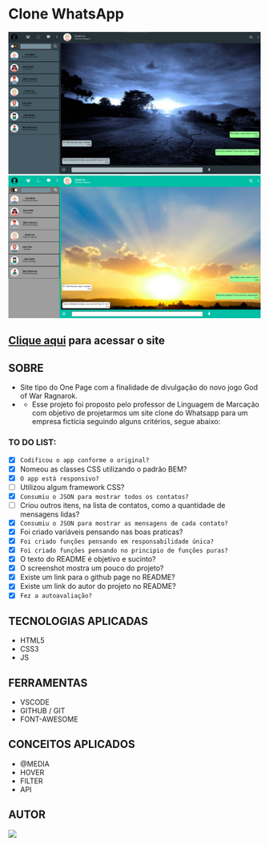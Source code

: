 # **Clone WhatsApp**

<img src="./img/desktopDark.png"/>
<img src="./img/desktopLight.png"/>

## [Clique aqui](https://cotilen.github.io/whatsApp-senai-1-2023/ds2m/cleiton_dos_santos_cruz/) para acessar o site

## **SOBRE**

- Site tipo do One Page com a finalidade de divulgação do novo jogo God of War Ragnarok.
- - Esse projeto foi proposto pelo professor de Linguagem de Marcação com objetivo de projetarmos um site clone do Whatsapp para um empresa fictícia seguindo alguns critérios, segue abaixo:

### **TO DO LIST:**

- [X] `Codificou o app conforme o original?`
- [X] Nomeou as classes CSS utilizando o padrão BEM?
- [X] `O app está responsivo?`
- [ ] Utilizou algum framework CSS?
- [X] `Consumiu o JSON para mostrar todos os contatos?`
- [ ] Criou outros itens, na lista de contatos, como a quantidade de mensagens lidas?
- [X] `Consumiu o JSON para mostrar as mensagens de cada contato?`
- [X] Foi criado variáveis pensando nas boas praticas?
- [X] `Foi criado funções pensando em responsabilidade única?`
- [X] `Foi criado funções pensando no principio de funções puras?`
- [X] O texto do README é objetivo e sucinto?
- [X] O screenshot mostra um pouco do projeto?
- [X] Existe um link para o github page no README?
- [X] Existe um link do autor do projeto no README?
- [X] `Fez a autoavaliação?`

## **TECNOLOGIAS APLICADAS**

- HTML5
- CSS3
- JS


## **FERRAMENTAS**

- VSCODE
- GITHUB / GIT
- FONT-AWESOME


## **CONCEITOS APLICADOS**

- @MEDIA
- HOVER
- FILTER
- API

## **AUTOR**

 <a href="https://github.com/cotilen"><img src="https://img.shields.io/badge/DESENVOLVEDOR-CLEITON%20CRUZ-informational?style=for-the-badge&logo=appveyor"></a>
